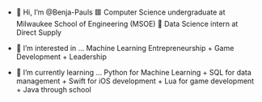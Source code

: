 - 👋 Hi, I’m @Benja-Pauls
🟥 Computer Science undergraduate at Milwaukee School of Engineering (MSOE)
📘 Data Science intern at Direct Supply

- 👀 I’m interested in ...
Machine Learning
Entrepreneurship
      + Game Development
      + Leadership

- 🌱 I’m currently learning ...
       Python for Machine Learning
      + SQL for data management
      + Swift for iOS development
      + Lua for game development
      + Java through school

